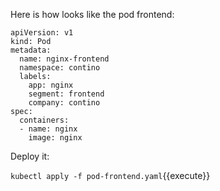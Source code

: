Here is how looks like the pod frontend:

```
apiVersion: v1
kind: Pod
metadata:
  name: nginx-frontend
  namespace: contino
  labels:
    app: nginx
    segment: frontend
    company: contino
spec:
  containers:
  - name: nginx
    image: nginx
```

Deploy it: 

`kubectl apply -f pod-frontend.yaml`{{execute}}